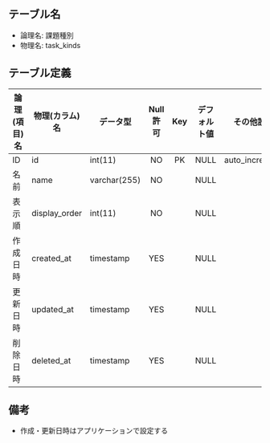 ## テーブル名

- 論理名: 課題種別
- 物理名: task_kinds

## テーブル定義

| 論理(項目)名          | 物理(カラム)名    | データ型         | Null許可 | Key | デフォルト値 | その他設定     | 備考        |
|-----------------------|-------------------|------------------|:--------:|:---:|--------------|----------------|-------------|
| ID                    | id                | int(11)          | NO       | PK  | NULL         | auto_increment |             |
| 名前                  | name              | varchar(255)     | NO       |     | NULL         |                |             |
| 表示順                | display_order     | int(11)          | NO       |     | NULL         |                |             |
| 作成日時              | created_at        | timestamp        | YES      |     | NULL         |                |             |
| 更新日時              | updated_at        | timestamp        | YES      |     | NULL         |                |             |
| 削除日時              | deleted_at        | timestamp        | YES      |     | NULL         |                |             |

## 備考

- 作成・更新日時はアプリケーションで設定する